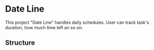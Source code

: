 # Date Line

This project "Date Line" handles daily schedules. User can track task's duration, how much time left an so on.

## Structure



